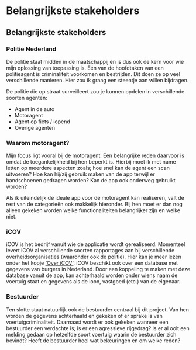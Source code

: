# Belangrijkste stakeholders

## Belangrijkste stakeholders

### Politie Nederland

De politie staat midden in de maatschappij en is dus ook de kern voor wie mijn oplossing van toepassing is. Eén van de hoofdtaken van een politieagent is criminaliteit voorkomen en bestrijden. Dit doen ze op veel verschillende manieren. Hier zou ik graag een steentje aan willen bijdragen.

De politie die op straat surveilleert zou je kunnen opdelen in verschillende soorten agenten:

* Agent in de auto
* Motoragent
* Agent op fiets / lopend
* Overige agenten

### Waarom motoragent?

Mijn focus ligt vooral bij de motoragent. Een belangrijke reden daarvoor is omdat de toegankelijkheid bij hen beperkt is. Hierbij moet ik met name letten op meerdere aspecten zoals; hoe snel kan de agent een scan uitvoeren? Hoe kan hij/zij gebruik maken van de app terwijl er handschoenen gedragen worden? Kan de app ook onderweg gebruikt worden?

Als ik uiteindelijk de ideale app voor de motoragent kan realiseren, valt de rest van de categorieën ook makkelijk hieronder. Bij hen moet er dan nog alleen gekeken worden welke functionaliteiten belangrijker zijn en welke niet.

### iCOV

iCOV is het bedrijf vanuit wie de applicatie wordt gerealiseerd. Momenteel levert iCOV al verschillende soorten rapportages aan bij verschillende overheidsorganisaties (waaronder ook de politie). Hier kan je meer lezen onder het kopje ['Over iCOV'](https://www.notion.so/Over-iCOV-f65659b27c564e5ab5b1dd3af656869d). iCOV beschikt ook over een database met gegevens van burgers in Nederland. Door een koppeling te maken met deze database vanuit de app, kan achterhaald worden onder wiens naam de voertuig staat en gegevens als de loon, vastgoed (etc.) van de eigenaar.

### Bestuurder

Ten slotte staat natuurlijk ook de bestuurder centraal bij dit project. Van hen worden de gegevens achterhaald en gekeken of er sprake is van voertuigcriminaliteit. Daarnaast wordt er ook gekeken wanneer een bestuurder een verdachte is; is er een agressieve rijgedrag? Is er al ooit een melding gedaan op hetzelfde soort voertuig waarin de bestuurder zich bevindt? Heeft de bestuurder heel wat bekeuringen en om welke reden?
